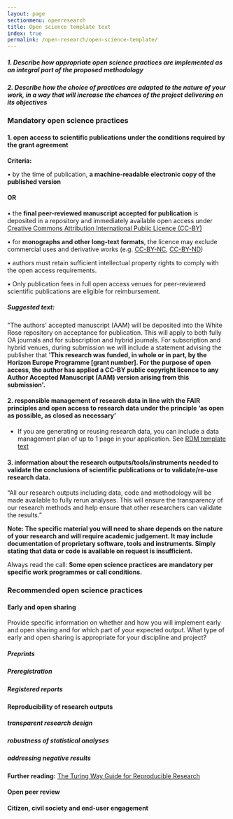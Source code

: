 ```yaml
---
layout: page
sectionmenu: openresearch
title: Open science template text
index: true
permalink: /open-research/open-science-template/
---
```


##### 1. Describe how appropriate open science practices are implemented as an integral part of the proposed methodology 
##### 2. Describe how the choice of practices are adapted to the nature of your work, in a way that will increase the chances of the project delivering on its objectives

### Mandatory open science practices 

#### 1. open access to scientific publications under the conditions required by the grant agreement

**Criteria:**

•	by the time of publication, **a machine-readable electronic copy of the published version**

#### OR 

•	the **final peer-reviewed manuscript accepted for publication** is deposited in a repository and immediately available open access under [Creative Commons Attribution International Public Licence (CC-BY)](https://creativecommons.org/licenses/by/4.0/)

•	for **monographs and other long-text formats**, the licence may exclude commercial uses and derivative works (e.g. [CC-BY-NC](https://creativecommons.org/licenses/by-nc/4.0/), [CC-BY-ND](https://creativecommons.org/licenses/by-nd/4.0/)) 

•	authors must retain sufficient intellectual property rights to comply with the open access requirements.

• Only publication fees in full open access venues for peer-reviewed scientific publications are eligible for reimbursement.

##### Suggested text:
"The authors' accepted manuscript (AAM) will be deposited into the White Rose repository on acceptance for publication. This will apply to both fully OA journals and for subscription and hybrid journals. For subscription and hybrid venues, during submission we will include a statement advising the publisher that **'This research was funded, in whole or in part, by the Horizon Europe Programme [grant number]. For the purpose of open access, the author has applied a CC-BY public copyright licence to any Author Accepted Manuscript (AAM) version arising from this submission'.**


#### 2.	responsible management of research data in line with the FAIR principles and open access to research data under the principle ‘as open as possible, as closed as necessary’

* If you are generating or reusing research data, you can include a data management plan of up to 1 page in your application. See [RDM template text](https://handbook.researchdata.leeds.ac.uk/open-research/rdm-template/)


#### 3.	information about the research outputs/tools/instruments needed to validate the conclusions of scientific publications or to validate/re-use research data. 

“All our research outputs including data, code and methodology will be made available to fully rerun analyses. This will ensure the transparency of our research methods and help ensure that other researchers can validate the results.” 

**Note: The specific material you will need to share depends on the nature of your research and will require academic judgement. It may include documentation of proprietary software, tools and instruments. Simply stating that data or code is available on request is insufficient.**

Always read the call: **Some open science practices are mandatory per specific work programmes or call conditions.**

### Recommended open science practices

#### Early and open sharing 
Provide specific information on whether and how you will implement early and open sharing and for which part of your expected output. What type of early and open sharing is appropriate for your discipline and project? 
##### Preprints
##### Preregistration
##### Registered reports

#### Reproducibility of research outputs

##### transparent research design
##### robustness of statistical analyses
##### addressing negative results

**Further reading:**
[The Turing Way Guide for Reproducible Research](https://the-turing-way.netlify.app/reproducible-research/reproducible-research.html)

#### Open peer review

#### Citizen, civil society and end-user engagement






